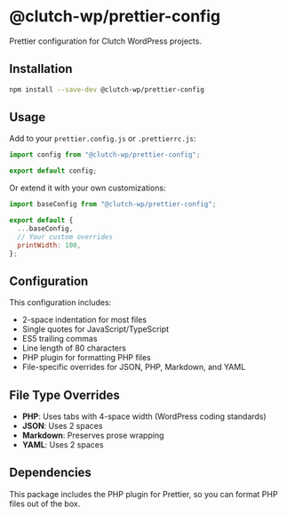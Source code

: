 # @clutch-wp/prettier-config

Prettier configuration for Clutch WordPress projects.

## Installation

```bash
npm install --save-dev @clutch-wp/prettier-config
```

## Usage

Add to your `prettier.config.js` or `.prettierrc.js`:

```javascript
import config from "@clutch-wp/prettier-config";

export default config;
```

Or extend it with your own customizations:

```javascript
import baseConfig from "@clutch-wp/prettier-config";

export default {
  ...baseConfig,
  // Your custom overrides
  printWidth: 100,
};
```

## Configuration

This configuration includes:

- 2-space indentation for most files
- Single quotes for JavaScript/TypeScript
- ES5 trailing commas
- Line length of 80 characters
- PHP plugin for formatting PHP files
- File-specific overrides for JSON, PHP, Markdown, and YAML

## File Type Overrides

- **PHP**: Uses tabs with 4-space width (WordPress coding standards)
- **JSON**: Uses 2 spaces
- **Markdown**: Preserves prose wrapping
- **YAML**: Uses 2 spaces

## Dependencies

This package includes the PHP plugin for Prettier, so you can format PHP files out of the box.
